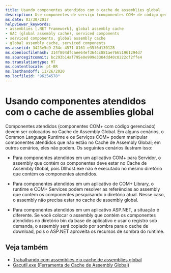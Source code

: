 ```yaml
---
title: Usando componentes atendidos com o cache de assemblies global
description: Use componentes de serviço (componentes COM+ de código gerenciado) com o cache de assembly global no .NET. Veja se os serviços CLR e COM+ podem manipular componentes não GAC.
ms.date: 03/30/2017
helpviewer_keywords:
- assemblies [.NET Framework], global assembly cache
- GAC (global assembly cache), serviced components
- serviced components, global assembly cache
- global assembly cache, serviced components
ms.assetid: 3423e5d9-234c-4571-8161-e35f6d130128
ms.openlocfilehash: 314f804dfcaee64ef364cc881ae76651961294d7
ms.sourcegitcommit: bc293b14af795e0e999e3304dd40c0222cf2ffe4
ms.translationtype: MT
ms.contentlocale: pt-BR
ms.lasthandoff: 11/26/2020
ms.locfileid: "96254578"
---
```

# <a name="using-serviced-components-with-the-global-assembly-cache"></a>Usando componentes atendidos com o cache de assemblies global

Componentes atendidos (componentes COM+ com código gerenciado) devem ser colocados no Cache de Assembly Global. Em alguns cenários, o Common Language Runtime e os Serviços COM+ podem manipular componentes atendidos que não estão no Cache de Assembly Global; em outros cenários, eles não podem. Os seguintes cenários ilustram isso:  
  
- Para componentes atendidos em um aplicativo COM+ para Servidor, o assembly que contém os componentes deve estar no Cache de Assembly Global, pois Dllhost.exe não é executado no mesmo diretório que contém os componentes atendidos.  
  
- Para componentes atendidos em um aplicativo de COM+ Library, o runtime e COM+ Services podem resolver as referências ao assembly que contém os componentes pesquisando o diretório atual. Nesse caso, o assembly não precisa estar no cache de assembly global.  
  
- Para componentes atendidos em um aplicativo ASP.NET, a situação é diferente. Se você colocar o assembly que contém os componentes atendidos no diretório bin da base de aplicativo e usar o registro sob demanda, o assembly será copiado por sombra para o cache de download, pois o ASP.NET aproveita os recursos de sombra do runtime.  
  
## <a name="see-also"></a>Veja também

- [Trabalhando com assemblies e o cache de assemblies global](working-with-assemblies-and-the-gac.md)
- [Gacutil.exe (Ferramenta de Cache de Assembly Global)](../tools/gacutil-exe-gac-tool.md)
